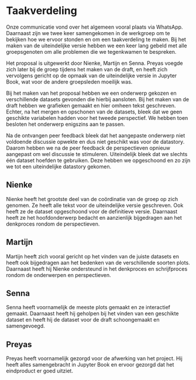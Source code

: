 # Taakverdeling

Onze communicatie vond over het algemeen vooral plaats via WhatsApp. Daarnaast zijn we twee keer samengekomen in de werkgroep om te bekijken hoe we ervoor stonden en om een taakverdeling te maken. Bij het maken van de uiteindelijke versie hebben we een keer lang gebeld met alle groepsgenoten om alle problemen die we tegenkwamen te bespreken.

Het proposal is uitgewerkt door Nienke, Martijn en Senna. Preyas voegde zich later bij de groep tijdens het maken van de draft, en heeft zich vervolgens gericht op de opmaak van de uiteindelijke versie in Jupyter Book, wat voor de andere groepsleden moeilijk was.

Bij het maken van het proposal hebben we een onderwerp gekozen en verschillende datasets gevonden die hierbij aansloten. Bij het maken van de draft hebben we grafieken gemaakt en hier omheen tekst geschreven. Echter, na het mergen en opschonen van de datasets, bleek dat we geen geschikte variabelen hadden voor het tweede perspectief. We hebben toen besloten het onderwerp enigszins aan te passen.

Na de ontvangen peer feedback bleek dat het aangepaste onderwerp niet voldoende discussie opwekte en dus niet geschikt was voor de datastory. Daarom hebben we na de peer feedback de perspectieven opnieuw aangepast om wel discussie te stimuleren. Uiteindelijk bleek dat we slechts één dataset hoefden te gebruiken. Deze hebben we opgeschoond en zo zijn we tot een uiteindelijke datastory gekomen.


## Nienke

Nienke heeft het grootste deel van de coördinatie van de groep op zich genomen. Ze heeft alle tekst voor de uiteindelijke versie geschreven. Ook heeft ze de dataset opgeschoond voor de definitieve versie. Daarnaast heeft ze het hoofdonderwerp bedacht en aanzienlijk bijgedragen aan het denkproces rondom de perspectieven.

## Martijn

Martijn heeft zich vooral gericht op het vinden van de juiste datasets en heeft ook bijgedragen aan het bedenken van de verschillende soorten plots. Daarnaast heeft hij Nienke ondersteund in het denkproces en schrijfproces rondom de onderwerpen en perspectieven.

## Senna

Senna heeft voornamelijk de meeste plots gemaakt en ze interactief gemaakt. Daarnaast heeft hij geholpen bij het vinden van een geschikte dataset en heeft hij de dataset voor de draft schoongemaakt en samengevoegd.

## Preyas

Preyas heeft voornamelijk gezorgd voor de afwerking van het project. Hij heeft alles samengebracht in Jupyter Book en ervoor gezorgd dat het eindproduct er goed uitziet.
